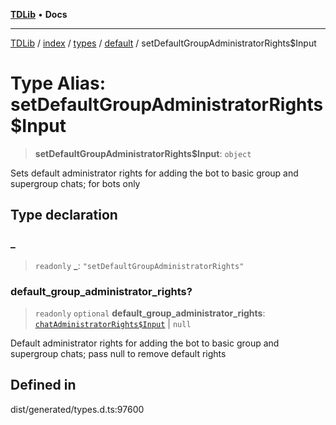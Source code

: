 [**TDLib**](../../../../../../README.md) • **Docs**

***

[TDLib](../../../../../../modules.md) / [index](../../../../../README.md) / [types](../../../README.md) / [default](../README.md) / setDefaultGroupAdministratorRights$Input

# Type Alias: setDefaultGroupAdministratorRights$Input

> **setDefaultGroupAdministratorRights$Input**: `object`

Sets default administrator rights for adding the bot to basic group and supergroup chats; for bots only

## Type declaration

### \_

> `readonly` **\_**: `"setDefaultGroupAdministratorRights"`

### default\_group\_administrator\_rights?

> `readonly` `optional` **default\_group\_administrator\_rights**: [`chatAdministratorRights$Input`](chatAdministratorRights$Input.md) \| `null`

Default administrator rights for adding the bot to basic group and supergroup chats; pass null to remove default rights

## Defined in

dist/generated/types.d.ts:97600
